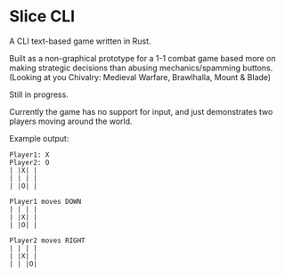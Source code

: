 # Slice CLI

A CLI text-based game written in Rust.

Built as a non-graphical prototype for a 1-1 combat game based more on making strategic decisions than abusing mechanics/spamming buttons. (Looking at you Chivalry: Medieval Warfare, Brawlhalla, Mount & Blade)

Still in progress.

Currently the game has no support for input, and just demonstrates two players moving around the world.

Example output:
```
Player1: X
Player2: O
| |X| |
| | | |
| |O| |

Player1 moves DOWN
| | | |
| |X| |
| |O| |

Player2 moves RIGHT
| | | |
| |X| |
| | |O|
```